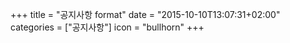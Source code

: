 +++
title = "공지사항 format"
date = "2015-10-10T13:07:31+02:00"
categories = ["공지사항"]
icon = "bullhorn"
+++
